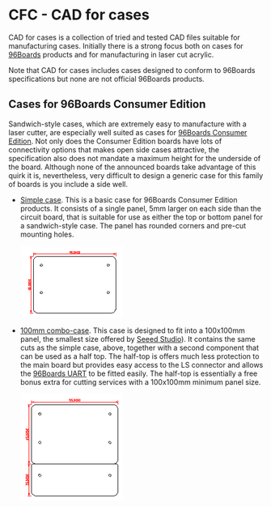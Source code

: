 CFC - CAD for cases
===================

CAD for cases is a collection of tried and tested CAD files suitable for
manufacturing cases. Initially there is a strong focus both on cases for
[96Boards](https://96boards.org) products and for manufacturing in laser cut
acrylic.

Note that CAD for cases includes cases designed to conform to 96Boards
specifications but none are not official 96Boards products.

Cases for 96Boards Consumer Edition
-----------------------------------

Sandwich-style cases, which are extremely easy to manufacture with a laser
cutter, are especially well suited as cases for [96Boards Consumer Edition][1].
Not only does the Consumer Edition boards have lots of connectivity options
that makes open side cases attractive, the specification also does not mandate
a maximum height for the underside of the board. Although none of the announced
boards take advantage of this quirk it is, nevertheless, very difficult to
design a generic case for this family of boards is you include a side well.

[1]: https://www.96boards.org/products/ce/

 * [Simple case](96boards/ce_simple_case.dxf).  This is a basic case for
   96Boards Consumer Edition products. It consists of a single panel, 5mm
   larger on each side than the circuit board, that is suitable for use as
   either the top or bottom panel for a sandwich-style case. The panel has
   rounded corners and pre-cut mounting holes.

   ![CAD drawing](96boards/ce_simple_case.png)

 * [100mm combo-case](96boards/ce_combo_case.dxf).
   This case is designed to fit into a 100x100mm panel, the smallest size
   offered by [Seeed Studio][2]). It contains the same cuts as the simple case,
   above, together with a second component that can be used as a half top. The
   half-top is offers much less protection to the main board but provides easy
   access to the LS connector and allows the [96Boards UART][3] to be fitted
   easily. The half-top is essentially a free bonus extra for cutting services
   with a 100x100mm minimum panel size.

   ![CAD drawing](96boards/ce_combo_case.png)
 
[2]: http://www.seeedstudio.com/service/index.php?r=lasercutting
[3]: http://www.seeedstudio.com/depot/96Boards-UART-p-2525.html
